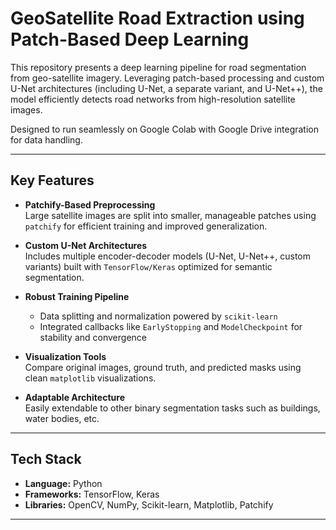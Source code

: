 # GeoSatellite Road Extraction using Patch-Based Deep Learning

This repository presents a deep learning pipeline for road segmentation from geo-satellite imagery. Leveraging patch-based processing and custom U-Net architectures (including U-Net, a separate variant, and U-Net++), the model efficiently detects road networks from high-resolution satellite images.

Designed to run seamlessly on Google Colab with Google Drive integration for data handling.

---

## Key Features

- **Patchify-Based Preprocessing**  
  Large satellite images are split into smaller, manageable patches using `patchify` for efficient training and improved generalization.

- **Custom U-Net Architectures**  
  Includes multiple encoder-decoder models (U-Net, U-Net++, custom variants) built with `TensorFlow/Keras` optimized for semantic segmentation.

- **Robust Training Pipeline**  
  - Data splitting and normalization powered by `scikit-learn`  
  - Integrated callbacks like `EarlyStopping` and `ModelCheckpoint` for stability and convergence

- **Visualization Tools**  
  Compare original images, ground truth, and predicted masks using clean `matplotlib` visualizations.

- **Adaptable Architecture**  
  Easily extendable to other binary segmentation tasks such as buildings, water bodies, etc.

---

## Tech Stack

- **Language:** Python  
- **Frameworks:** TensorFlow, Keras  
- **Libraries:** OpenCV, NumPy, Scikit-learn, Matplotlib, Patchify

---
